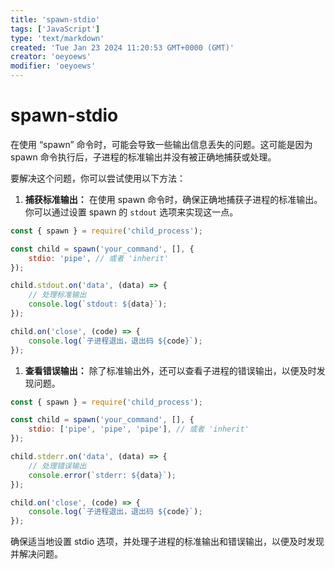 ```yaml
---
title: 'spawn-stdio'
tags: ['JavaScript']
type: 'text/markdown'
created: 'Tue Jan 23 2024 11:20:53 GMT+0000 (GMT)'
creator: 'oeyoews'
modifier: 'oeyoews'
---
```


# spawn-stdio

在使用 “spawn” 命令时，可能会导致一些输出信息丢失的问题。这可能是因为 spawn 命令执行后，子进程的标准输出并没有被正确地捕获或处理。

要解决这个问题，你可以尝试使用以下方法：

1. **捕获标准输出：** 在使用 spawn 命令时，确保正确地捕获子进程的标准输出。你可以通过设置 spawn 的 `stdout` 选项来实现这一点。

```javascript
const { spawn } = require('child_process');

const child = spawn('your_command', [], {
    stdio: 'pipe', // 或者 'inherit'
});

child.stdout.on('data', (data) => {
    // 处理标准输出
    console.log(`stdout: ${data}`);
});

child.on('close', (code) => {
    console.log(`子进程退出，退出码 ${code}`);
});
```

1. **查看错误输出：** 除了标准输出外，还可以查看子进程的错误输出，以便及时发现问题。

```javascript
const { spawn } = require('child_process');

const child = spawn('your_command', [], {
    stdio: ['pipe', 'pipe', 'pipe'], // 或者 'inherit'
});

child.stderr.on('data', (data) => {
    // 处理错误输出
    console.error(`stderr: ${data}`);
});

child.on('close', (code) => {
    console.log(`子进程退出，退出码 ${code}`);
});
```

确保适当地设置 stdio 选项，并处理子进程的标准输出和错误输出，以便及时发现并解决问题。
